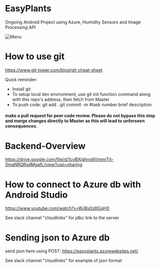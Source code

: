 # EasyPlants
Ongoing Android Project using Azure, Humidity Sensors and Image Processing API 

![Menu](https://i.imgur.com/nh0wp2t.gifv)

# How to use git
https://www.git-tower.com/blog/git-cheat-sheet

Quick reminder: 
- Install git
- To setup local dev environment, use git init function command along with this repo's address, then fetch from Master
- To push code: 
git add .
git commit -m #task number brief description
#### make a pull request for peer code review. Please do not bypass this step and merge changes directly to Master as this will lead to unforseen consequences. 


# Backend-Overview

https://drive.google.com/file/d/1cvBXjghno6VmmrTit-SmaNRQRsdMgafL/view?usp=sharing


# How to connect to Azure db with Android Studio

https://www.youtube.com/watch?v=WJBs0zKGqH0

See slack channel "cloudlinks" for jdbc link to the server

# Sending json to Azure db

send json here using POST: https://easyplants.azurewebsites.net/

See slack channel "cloudlinks" for example of json format

